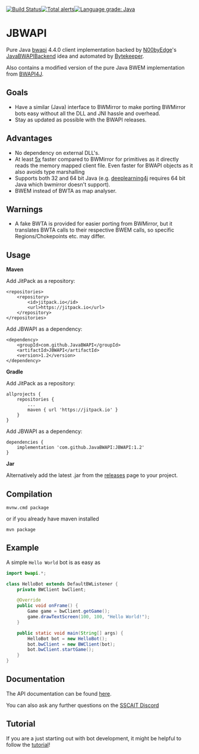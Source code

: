 [![Build Status](https://travis-ci.org/JavaBWAPI/JBWAPI.svg?branch=develop)](https://travis-ci.org/JavaBWAPI/JBWAPI)[![Total alerts](https://img.shields.io/lgtm/alerts/g/JavaBWAPI/JBWAPI.svg?logo=lgtm&logoWidth=18)](https://lgtm.com/projects/g/JavaBWAPI/JBWAPI/alerts/)[![Language grade: Java](https://img.shields.io/lgtm/grade/java/g/JavaBWAPI/JBWAPI.svg?logo=lgtm&logoWidth=18)](https://lgtm.com/projects/g/JavaBWAPI/JBWAPI/context:java)
# JBWAPI

Pure Java [bwapi](https://github.com/bwapi/bwapi) 4.4.0 client implementation backed by [N00byEdge](https://github.com/N00byEdge)'s [JavaBWAPIBackend](https://github.com/N00byEdge/JavaBWAPIBackend) idea and automated by [Bytekeeper](https://github.com/Bytekeeper).

Also contains a modified version of the pure Java BWEM implementation from [BWAPI4J](https://github.com/OpenBW/BWAPI4J).

## Goals

 - Have a similar (Java) interface to BWMirror to make porting BWMirror bots easy without all the DLL and JNI hassle and overhead.
 - Stay as updated as possible with the BWAPI releases.

## Advantages

 - No dependency on external DLL's.
 - At least [5x](https://github.com/JavaBWAPI/JBWAPI/issues/17) faster compared to BWMirror for primitives as it directly reads the memory mapped client file. Even faster for BWAPI objects as it also avoids type marshalling
 - Supports both 32 and 64 bit Java (e.g. [deeplearning4j](https://deeplearning4j.org/) requires 64 bit Java which bwmirror doesn't support).
 - BWEM instead of BWTA as map analyser.

## Warnings
 - A fake BWTA is provided for easier porting from BWMirror, but it translates BWTA calls to their respective BWEM calls, so specific Regions/Chokepoints etc. may differ.

## Usage

**Maven**

Add JitPack as a repository:
```
<repositories>
    <repository>
        <id>jitpack.io</id>
        <url>https://jitpack.io</url>
    </repository>
</repositories>
```
Add JBWAPI as a dependency:
```
<dependency>
    <groupId>com.github.JavaBWAPI</groupId>
    <artifactId>JBWAPI</artifactId>
    <version>1.2</version>
</dependency>
```

**Gradle**

Add JitPack as a repository:
```
allprojects {
    repositories {
        ...
        maven { url 'https://jitpack.io' }
    }
}
```
Add JBWAPI as a dependency:
```
dependencies {
    implementation 'com.github.JavaBWAPI:JBWAPI:1.2'
}
```

**Jar**

Alternatively add the latest .jar from the [releases](https://github.com/JavaBWAPI/JBWAPI/releases) page to your project.

## Compilation

`mvnw.cmd package`

or if you already have maven installed

`mvn package`

## Example

A simple `Hello World` bot is as easy as

```Java
import bwapi.*;

class HelloBot extends DefaultBWListener {
	private BWClient bwClient;

	@Override
	public void onFrame() {
		Game game = bwClient.getGame();
		game.drawTextScreen(100, 100, "Hello World!");
	}

	public static void main(String[] args) {
		HelloBot bot = new HelloBot();
		bot.bwClient = new BWClient(bot);
		bot.bwClient.startGame();
	}
}
```

## Documentation

The API documentation can be found [here](https://javabwapi.github.io/JBWAPI/).

You can also ask any further questions on the [SSCAIT Discord](https://discord.gg/DqvHsq9)

## Tutorial

If you are a just starting out with bot development, it might be helpful to follow the [tutorial](https://github.com/JavaBWAPI/Java-BWAPI-Tutorial/wiki)!
